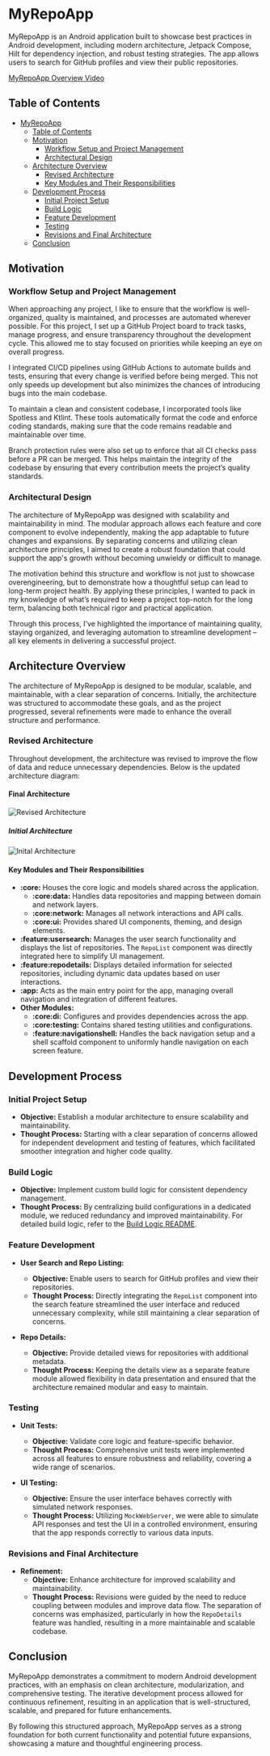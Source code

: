 # MyRepoApp

MyRepoApp is an Android application built to showcase best practices in Android development, including modern architecture, Jetpack Compose, Hilt for dependency injection, and robust testing strategies. The app allows users to search for GitHub profiles and view their public repositories.

[MyRepoApp Overview Video](./AppOverview.mp4)

## Table of Contents

- [MyRepoApp](#myrepoapp)
   - [Table of Contents](#table-of-contents)
   - [Motivation](#motivation)
      - [Workflow Setup and Project Management](#workflow-setup-and-project-management)
      - [Architectural Design](#architectural-design)
   - [Architecture Overview](#architecture-overview)
      - [Revised Architecture](#revised-architecture)
      - [Key Modules and Their Responsibilities](#key-modules-and-their-responsibilities)
   - [Development Process](#development-process)
      - [Initial Project Setup](#initial-project-setup)
      - [Build Logic](#build-logic)
      - [Feature Development](#feature-development)
      - [Testing](#testing)
      - [Revisions and Final Architecture](#revisions-and-final-architecture)
   - [Conclusion](#conclusion)

## Motivation

### Workflow Setup and Project Management

When approaching any project, I like to ensure that the workflow is well-organized, quality is maintained, and processes are automated wherever possible. For this project, I set up a GitHub Project board to track tasks, manage progress, and ensure transparency throughout the development cycle. This allowed me to stay focused on priorities while keeping an eye on overall progress.

I integrated CI/CD pipelines using GitHub Actions to automate builds and tests, ensuring that every change is verified before being merged. This not only speeds up development but also minimizes the chances of introducing bugs into the main codebase.

To maintain a clean and consistent codebase, I incorporated tools like Spotless and Ktlint. These tools automatically format the code and enforce coding standards, making sure that the code remains readable and maintainable over time.

Branch protection rules were also set up to enforce that all CI checks pass before a PR can be merged. This helps maintain the integrity of the codebase by ensuring that every contribution meets the project’s quality standards.

### Architectural Design

The architecture of MyRepoApp was designed with scalability and maintainability in mind. The modular approach allows each feature and core component to evolve independently, making the app adaptable to future changes and expansions. By separating concerns and utilizing clean architecture principles, I aimed to create a robust foundation that could support the app's growth without becoming unwieldy or difficult to manage.

The motivation behind this structure and workflow is not just to showcase overengineering, but to demonstrate how a thoughtful setup can lead to long-term project health. By applying these principles, I wanted to pack in my knowledge of what’s required to keep a project top-notch for the long term, balancing both technical rigor and practical application.

Through this process, I’ve highlighted the importance of maintaining quality, staying organized, and leveraging automation to streamline development – all key elements in delivering a successful project.


## Architecture Overview

The architecture of MyRepoApp is designed to be modular, scalable, and maintainable, with a clear separation of concerns. Initially, the architecture was structured to accommodate these goals, and as the project progressed, several refinements were made to enhance the overall structure and performance.

### Revised Architecture

Throughout development, the architecture was revised to improve the flow of data and reduce unnecessary dependencies. Below is the updated architecture diagram:

#### Final Architecture
![Revised Architecture](./RepoAppRevised.png)

##### Initial Architecture
![Inital Architecture](./RepoApp.png)

#### Key Modules and Their Responsibilities

- **:core:** Houses the core logic and models shared across the application.
   - **:core:data:** Handles data repositories and mapping between domain and network layers.
   - **:core:network:** Manages all network interactions and API calls.
   - **:core:ui:** Provides shared UI components, theming, and design elements.
- **:feature:usersearch:** Manages the user search functionality and displays the list of repositories. The `RepoList` component was directly integrated here to simplify UI management.
- **:feature:repodetails:** Displays detailed information for selected repositories, including dynamic data updates based on user interactions.
- **:app:** Acts as the main entry point for the app, managing overall navigation and integration of different features.
- **Other Modules:**
   - **:core:di:** Configures and provides dependencies across the app.
   - **:core:testing:** Contains shared testing utilities and configurations.
   - **:feature:navigationshell:** Handles the back navigation setup and a shell scaffold component to uniformly handle navigation on each screen feature.

## Development Process

### Initial Project Setup

- **Objective:** Establish a modular architecture to ensure scalability and maintainability.
- **Thought Process:** Starting with a clear separation of concerns allowed for independent development and testing of features, which facilitated smoother integration and higher code quality.

### Build Logic

- **Objective:** Implement custom build logic for consistent dependency management.
- **Thought Process:** By centralizing build configurations in a dedicated module, we reduced redundancy and improved maintainability. For detailed build logic, refer to the [Build Logic README](./build-logic/README.md).

### Feature Development

- **User Search and Repo Listing:**
   - **Objective:** Enable users to search for GitHub profiles and view their repositories.
   - **Thought Process:** Directly integrating the `RepoList` component into the search feature streamlined the user interface and reduced unnecessary complexity, while still maintaining a clear separation of concerns.

- **Repo Details:**
   - **Objective:** Provide detailed views for repositories with additional metadata.
   - **Thought Process:** Keeping the details view as a separate feature module allowed flexibility in data presentation and ensured that the architecture remained modular and easy to maintain.

### Testing

- **Unit Tests:**
   - **Objective:** Validate core logic and feature-specific behavior.
   - **Thought Process:** Comprehensive unit tests were implemented across all features to ensure robustness and reliability, covering a wide range of scenarios.

- **UI Testing:**
   - **Objective:** Ensure the user interface behaves correctly with simulated network responses.
   - **Thought Process:** Utilizing `MockWebServer`, we were able to simulate API responses and test the UI in a controlled environment, ensuring that the app responds correctly to various data inputs.

### Revisions and Final Architecture

- **Refinement:**
   - **Objective:** Enhance architecture for improved scalability and maintainability.
   - **Thought Process:** Revisions were guided by the need to reduce coupling between modules and improve data flow. The separation of concerns was emphasized, particularly in how the `RepoDetails` feature was handled, resulting in a more maintainable and scalable codebase.

## Conclusion

MyRepoApp demonstrates a commitment to modern Android development practices, with an emphasis on clean architecture, modularization, and comprehensive testing. The iterative development process allowed for continuous refinement, resulting in an application that is well-structured, scalable, and prepared for future enhancements.

By following this structured approach, MyRepoApp serves as a strong foundation for both current functionality and potential future expansions, showcasing a mature and thoughtful engineering process.


